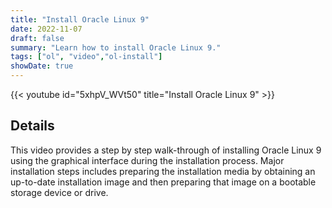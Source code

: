 ```yaml
---
title: "Install Oracle Linux 9"
date: 2022-11-07
draft: false
summary: "Learn how to install Oracle Linux 9."
tags: ["ol", "video","ol-install"]
showDate: true
---
```


{{< youtube id="5xhpV_WVt50" title="Install Oracle Linux 9" >}}

## Details

This video provides a step by step walk-through of installing Oracle Linux 9 using the graphical interface during the installation process. Major installation steps includes preparing the installation media by obtaining an up-to-date installation image and then preparing that image on a bootable storage device or drive.
